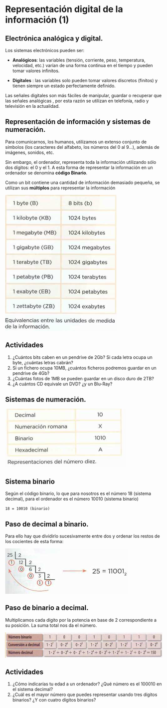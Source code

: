 # Representación digital de la información (1)

## Electrónica analógica y digital. 

Los sistemas electrónicos pueden ser:

- **Analógicos**: las variables (tensión, corriente, peso, temperatura, velocidad, etc.) varían
de una forma continua en el tiempo y pueden tomar valores infinitos.

- **Digitales** : las variables solo pueden tomar valores discretos (finitos) y tienen siempre un
estado perfectamente definido.

Las señales digitales son más fáciles de manipular, guardar o recuperar que las señales analógicas , por esta razón se utilizan en telefonía, radio y televisión en la actualidad.

## Representación de información y sistemas de numeración. 

Para comunicarnos, los humanos, utilizamos un extenso conjunto de símbolos (los caracteres del alfabeto, los números del 0 al 9...), además de imágenes, sonidos, etc.

Sin embargo, el ordenador, representa toda la información utilizando sólo dos dígitos: el 0 y el 1. A esta forma de representar la información en un ordenador se denomina **código Binario**.

Como un bit contiene una cantidad de información demasiado pequeña, se utilizan sus
**múltiplos** para representar la información

![](img/2019-09-15-10-57-27.png)

## Actividades

1. ¿Cuántos bits caben en un pendrive de 2Gb? Si cada letra ocupa un byte, ¿cuántas letras cabrán?
2. Si un fichero ocupa 10MB, ¿cuántos ficheros podremos guardar en un pendrive de 4Gb?
3. ¿Cuántas fotos de 1MB se pueden guardar en un disco duro de 2TB?
4. ¿A cuántos CD equivale un DVD? ¿y un Blu-Ray?

## Sistemas de numeración.

![](img/2019-09-15-10-59-21.png)

## Sistema binario

Según el código binario, lo que para nosotros es el número 18 (sistema decimal),
para el ordenador es el número 10010 (sistema binario)

    18 = 10010 (binario)

## Paso de decimal a binario. 

Para ello hay que dividirlo sucesivamente entre
dos y ordenar los restos de los cocientes de esta forma:

![](img/2019-09-15-10-59-47.png)

## Paso de binario a decimal. 

Multiplicamos cada dígito por la potencia en
base de 2 correspondiente a su posición. La suma total nos da el número.

![](img/2019-09-15-11-00-23.png)

## Actividades

1. ¿Cómo indicarías tu edad a un ordenador? ¿Qué número es el 100010
en el sistema decimal?
2. ¿Cuál es el mayor número que puedes representar usando tres dígitos
binarios? ¿Y con cuatro dígitos binarios?
